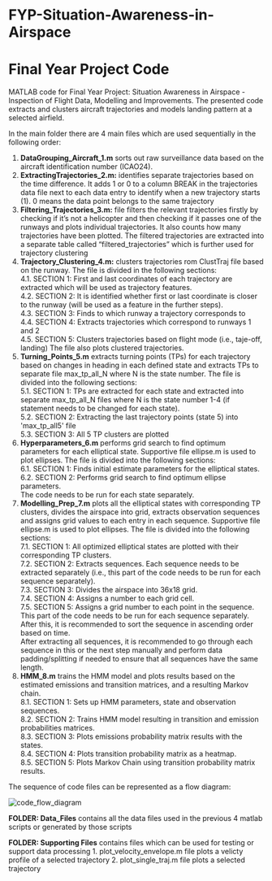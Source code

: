 # FYP-Situation-Awareness-in-Airspace
# Final Year Project Code
MATLAB code for Final Year Project: Situation Awareness in Airspace - Inspection of Flight Data, Modelling and Improvements. The presented code extracts and clusters aircraft trajectories and models landing pattern at a selected airfield. 

In the main folder there are 4 main files which are used sequentially in the following order:
1. **DataGrouping_Aircraft_1.m** sorts out raw surveillance data based on the aircraft identification number (ICAO24).
2. **ExtractingTrajectories_2.m:** identifies separate trajectories based on the time difference. It adds 1 or 0 to a column BREAK in the trajectories data file next to each data entry to identify when a new trajectory starts (1). 0 means the data point belongs to the same trajectory 
3. **Filtering_Trajectories_3.m:** file filters the relevant trajectories firstly by checking if it’s not a helicopter and then checking if it passes one of the runways and plots individual trajectories. It also counts how many trajectories have been plotted. The filtered trajectories are extracted into a separate table called “filtered_trajectories” which is further used for trajectory clustering   
4. **Trajectory_Clustering_4.m:** clusters trajectories rom ClustTraj file based on the runway. The file is divided in the following sections:  <br>
    4.1. SECTION 1: First and last coordinates of each trajectory are extracted which will be used as trajectory features.  <br>
    4.2. SECTION 2: It is identified whether first or last coordinate is closer to the runway (will be used as a feature in the further steps).  <br>
    4.3. SECTION 3: Finds to which runway a trajectory corresponds to  <br>
    4.4. SECTION 4: Extracts trajectories which correspond to runways 1 and 2   <br>
    4.5. SECTION 5: Clusters trajectories based on flight mode (i.e., taje-off, landing)
    The file also plots clustered trajectories.   <br>
5. **Turning_Points_5.m** extracts turning points (TPs) for each trajectory based on changes in heading in each defined state and extracts TPs to separate file max_tp_all_N where N is the state number. The file is divided into the following sections: <br>
    5.1. SECTION 1: TPs are extracted for each state and extracted into separate max_tp_all_N files where N is the state number 1-4 (if statement needs to be changed for each state). <br>
    5.2. SECTION 2: Extracting the last trajectory points (state 5) into 'max_tp_all5' file <br>
    5.3. SECTION 3: All 5 TP clusters are plotted <br>
6. **Hyperparameters_6.m** performs grid search to find optimum parameters for each elliptical state. Supportive file ellipse.m is used to plot ellipses. The file is divided into the following sections:  <br>
    6.1. SECTION 1: Finds initial estimate parameters for the elliptical states. <br>
    6.2. SECTION 2: Performs grid search to find optimum ellipse parameters. <br>
    The code needs to be run for each state separately. 
7. **Modelling_Prep_7.m** plots all the elliptical states with corresponding TP clusters, divides the airspace into grid, extracts observation sequences and assigns grid values to each entry in each sequence. Supportive file ellipse.m is used to plot ellipses. The file is divided into the following sections: <br>
    7.1. SECTION 1: All optimized elliptical states are plotted with their corresponding TP clusters. <br>
    7.2. SECTION 2: Extracts sequences. Each sequence needs to be extracted separately (i.e., this part of the code needs to be run for each sequence separately). <br>
    7.3. SECTION 3: Divides the airspace into 36x18 grid. <br>
    7.4. SECTION 4: Assigns a number to each grid cell. <br>
    7.5. SECTION 5: Assigns a grid number to each point in the sequence. This part of the code needs to be run for each sequence separately. After this, it is recommended to sort the sequence in ascending order based on time. <br>
    After extracting all sequences, it is recommended to go through each sequence in this or the next step manually and perform data padding/splitting if needed to ensure that all sequences have the same length. 
8. **HMM_8.m** trains the HMM model and plots results based on the estimated emissions and transition matrices, and a resulting Markov chain. <br>
    8.1. SECTION 1: Sets up HMM parameters, state and observation sequences. <br>
    8.2. SECTION 2: Trains HMM model resulting in transition and emission probabilities matrices. <br>
    8.3. SECTION 3: Plots emissions probability matrix results with the states. <br>
    8.4. SECTION 4: Plots transition probability matrix as a heatmap. <br>
    8.5. SECTION 5: Plots Markov Chain using transition probability matrix results. <br>

The sequence of code files can be represented as a flow diagram:

![code_flow_diagram](https://github.com/evelinasak/Final_Year_Project_MATLAB/assets/126879562/96f99f4b-4a0b-46a5-b452-87fa657af104)


**FOLDER: Data_Files** contains all the data files used in the previous 4 matlab scripts or generated by those scripts

**FOLDER: Supporting Files** contains files which can be used for testing or support data processing 
    1. plot_velocity_envelope.m file plots a velicty profile of a selected trajectory
    2. plot_single_traj.m file plots a selected trajectory 
